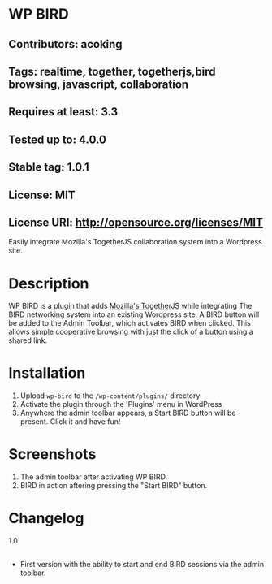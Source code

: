 WP BIRD 
======
## Contributors: acoking
## Tags: realtime, together, togetherjs,bird browsing, javascript, collaboration
## Requires at least: 3.3
## Tested up to: 4.0.0
## Stable tag: 1.0.1
## License: MIT
## License URI: http://opensource.org/licenses/MIT

Easily integrate Mozilla's TogetherJS collaboration system into a Wordpress site.

 # Description 

WP BIRD is a plugin that adds [Mozilla's TogetherJS](https://togetherjs.com/) while integrating The BIRD networking system into an existing Wordpress site. A BIRD button will be added to the Admin Toolbar, which activates BIRD when clicked. This allows simple cooperative browsing with just the click of a button using a shared link.



Installation
====

1. Upload `wp-bird` to the `/wp-content/plugins/` directory
2. Activate the plugin through the 'Plugins' menu in WordPress
3. Anywhere the admin toolbar appears, a Start BIRD button will be present. Click it and have fun!


Screenshots
==

1. The admin toolbar after activating WP BIRD.
2. BIRD in action aftering pressing the "Start BIRD" button.
 
Changelog 
=====

1.0 
##
* First version with the ability to start and end BIRD sessions via the admin toolbar.
